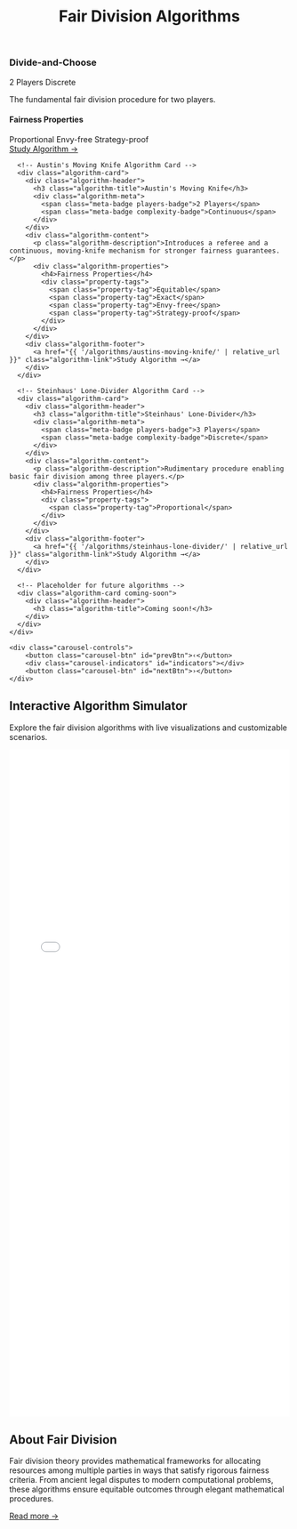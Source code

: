 ﻿---
layout: default
title: Fair Division Algorithms
---

<div class="algorithms-section">
  <div class="algorithm-carousel" id="algorithm-carousel">
    <!-- Algorithm Track -->
    <div class="algorithm-track" id="algorithm-track">
      <!-- Divide-and-Choose Algorithm Card -->
      <div class="algorithm-card">
        <div class="algorithm-header">
          <h3 class="algorithm-title">Divide-and-Choose</h3>
          <div class="algorithm-meta">
            <span class="meta-badge players-badge">2 Players</span>
            <span class="meta-badge complexity-badge">Discrete</span>
          </div>
        </div>
        <div class="algorithm-content">
          <p class="algorithm-description">The fundamental fair division procedure for two players.</p>
          <div class="algorithm-properties">
            <h4>Fairness Properties</h4>
            <div class="property-tags">
              <span class="property-tag">Proportional</span>
              <span class="property-tag">Envy-free</span>
              <span class="property-tag">Strategy-proof</span>
            </div>
          </div>
        </div>
        <div class="algorithm-footer">
          <a href="{{ '/algorithms/divide-and-choose/' | relative_url }}" class="algorithm-link">Study Algorithm →</a>
        </div>
      </div>
  
      <!-- Austin's Moving Knife Algorithm Card -->
      <div class="algorithm-card">
        <div class="algorithm-header">
          <h3 class="algorithm-title">Austin's Moving Knife</h3>
          <div class="algorithm-meta">
            <span class="meta-badge players-badge">2 Players</span>
            <span class="meta-badge complexity-badge">Continuous</span>
          </div>
        </div>
        <div class="algorithm-content">
          <p class="algorithm-description">Introduces a referee and a continuous, moving-knife mechanism for stronger fairness guarantees.</p>
          <div class="algorithm-properties">
            <h4>Fairness Properties</h4>
            <div class="property-tags">
              <span class="property-tag">Equitable</span>
              <span class="property-tag">Exact</span>
              <span class="property-tag">Envy-free</span>
              <span class="property-tag">Strategy-proof</span>
            </div>
          </div>
        </div>
        <div class="algorithm-footer">
          <a href="{{ '/algorithms/austins-moving-knife/' | relative_url }}" class="algorithm-link">Study Algorithm →</a>
        </div>
      </div>

      <!-- Steinhaus' Lone-Divider Algorithm Card -->
      <div class="algorithm-card">
        <div class="algorithm-header">
          <h3 class="algorithm-title">Steinhaus' Lone-Divider</h3>
          <div class="algorithm-meta">
            <span class="meta-badge players-badge">3 Players</span>
            <span class="meta-badge complexity-badge">Discrete</span>
          </div>
        </div>
        <div class="algorithm-content">
          <p class="algorithm-description">Rudimentary procedure enabling basic fair division among three players.</p>
          <div class="algorithm-properties">
            <h4>Fairness Properties</h4>
            <div class="property-tags">
              <span class="property-tag">Proportional</span>
            </div>
          </div>
        </div>
        <div class="algorithm-footer">
          <a href="{{ '/algorithms/steinhaus-lone-divider/' | relative_url }}" class="algorithm-link">Study Algorithm →</a>
        </div>
      </div>

      <!-- Placeholder for future algorithms -->
      <div class="algorithm-card coming-soon">
        <div class="algorithm-header">
          <h3 class="algorithm-title">Coming soon!</h3>
        </div>
      </div>
    </div>

    <div class="carousel-controls">
        <button class="carousel-btn" id="prevBtn">‹</button>
        <div class="carousel-indicators" id="indicators"></div>
        <button class="carousel-btn" id="nextBtn">›</button>
    </div>

  </div>
</div>
<div class="content-block demo-section">
  <div class="demo-header">
    <h2>Interactive Algorithm Simulator</h2>
    <p class="demo-subtitle">Explore the fair division algorithms with live visualizations and customizable scenarios.</p>
  </div>
  
  <!-- Demo Interface Container -->
 <div class="unified-demo-container">
    <iframe 
      src="{{ '/assets/demos/unified/index.html' | relative_url }}" 
      width="100%" 
      height="1200" 
      frameborder="0"
      style="display: block; border: none;">
      <p>Your browser does not support iframes. <a href="{{ '/assets/demos/unified/index.html' | relative_url }}">View the demo directly</a>.</p>
    </iframe>
  </div>

</div>

<div class="content-block intro-block">
  <h2>About Fair Division</h2>
  <p>Fair division theory provides mathematical frameworks for allocating resources among multiple parties in ways that satisfy rigorous fairness criteria. From ancient legal disputes to modern computational problems, these algorithms ensure equitable outcomes through elegant mathematical procedures.</p>
  <a href="https://en.wikipedia.org/wiki/Fair_division" target="_blank" class="algorithm-link">Read more →</a>
</div>

<script src="card-carousel.js"></script>